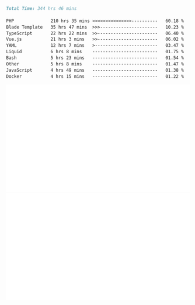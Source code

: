 <!--START_SECTION:waka-->

```markdown
Total Time: 344 hrs 46 mins

PHP              210 hrs 35 mins >>>>>>>>>>>>>>>----------   60.18 %
Blade Template   35 hrs 47 mins  >>>----------------------   10.23 %
TypeScript       22 hrs 22 mins  >>-----------------------   06.40 %
Vue.js           21 hrs 3 mins   >>-----------------------   06.02 %
YAML             12 hrs 7 mins   >------------------------   03.47 %
Liquid           6 hrs 8 mins    -------------------------   01.75 %
Bash             5 hrs 23 mins   -------------------------   01.54 %
Other            5 hrs 8 mins    -------------------------   01.47 %
JavaScript       4 hrs 49 mins   -------------------------   01.38 %
Docker           4 hrs 15 mins   -------------------------   01.22 %
```

<!--END_SECTION:waka-->
<p align="center">
    <img src="https://raw.githubusercontent.com/rjp2525/rjp2525/output/generated/overview.svg">
    <img src="https://raw.githubusercontent.com/rjp2525/rjp2525/output/generated/languages.svg">
</p>
